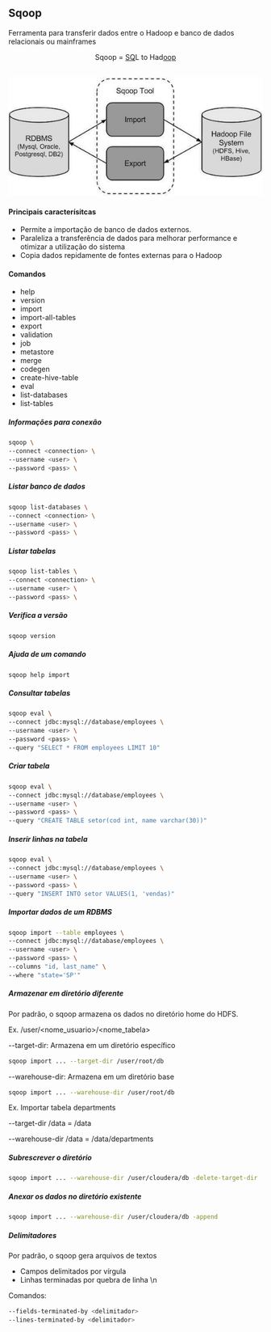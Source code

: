 ## Sqoop

Ferramenta para transferir dados entre o Hadoop e banco de dados relacionais ou mainframes

<center> Sqoop = <u>SQ</u>L to Had<u>oop</u> </center>

<br>

[<img src="../images/sqoop.jpg">](https://bigdatagear.wordpress.com/learning/)

#### Principais caracterísitcas 
- Permite a importação de banco de dados externos.
- Paraleliza a transferência de dados para melhorar performance e otimizar a utilização do sistema
- Copia dados repidamente de fontes externas para o Hadoop

#### Comandos

- help
- version
- import
- import-all-tables
- export
- validation
- job
- metastore
- merge
- codegen
- create-hive-table
- eval
- list-databases
- list-tables

##### Informações para conexão

```bash
sqoop \
--connect <connection> \
--username <user> \
--password <pass> \
```

##### Listar banco de dados

```bash
sqoop list-databases \
--connect <connection> \
--username <user> \
--password <pass> \
```

##### Listar tabelas

```bash
sqoop list-tables \
--connect <connection> \
--username <user> \
--password <pass> \
```


##### Verifica a versão

```bash
sqoop version
```

##### Ajuda de um comando

```bash
sqoop help import
```

##### Consultar tabelas

```bash
sqoop eval \
--connect jdbc:mysql://database/employees \
--username <user> \
--password <pass> \
--query "SELECT * FROM employees LIMIT 10"
```

##### Criar tabela

```bash
sqoop eval \
--connect jdbc:mysql://database/employees \
--username <user> \
--password <pass> \
--query "CREATE TABLE setor(cod int, name varchar(30))"
```

##### Inserir linhas na tabela

```bash
sqoop eval \
--connect jdbc:mysql://database/employees \
--username <user> \
--password <pass> \
--query "INSERT INTO setor VALUES(1, 'vendas)"
```

##### Importar dados de um RDBMS

```bash
sqoop import --table employees \
--connect jdbc:mysql://database/employees \
--username <user> \
--password <pass> \
--columns "id, last_name" \
--where "state='SP'"
```

##### Armazenar em diretório diferente 

Por padrão, o sqoop armazena os dados no diretório home do HDFS.

Ex. /user/<nome_usuario>/<nome_tabela>

--target-dir: Armazena em um diretório específico

```bash
sqoop import ... --target-dir /user/root/db
```

--warehouse-dir: Armazena em um diretório base

```bash
sqoop import ... --warehouse-dir /user/root/db
```

Ex. Importar tabela departments

--target-dir /data = /data

--warehouse-dir /data = /data/departments

##### Subrescrever o diretório

```bash
sqoop import ... --warehouse-dir /user/cloudera/db -delete-target-dir
```

##### Anexar os dados no diretório existente

```bash
sqoop import ... --warehouse-dir /user/cloudera/db -append
```

##### Delimitadores

Por padrão, o sqoop gera arquivos de textos 
- Campos delimitados por vírgula
- Linhas terminadas por quebra de linha \n

Comandos:

```bash
--fields-terminated-by <delimitador>
--lines-terminated-by <delimitador>
```
